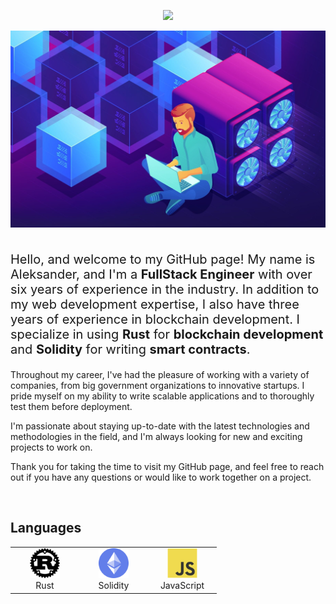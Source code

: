 <p align="center">
  <a href="https://github.com/AleksanderBorovoy"><img src="https://readme-typing-svg.herokuapp.com/?lines=Creative,%20Passionate%20and%20Efficient%20Senior%20Engineer;3%20years%20of%20Rust%20experience;Accurate%20and%20Highly%20secure%20blockchain%20developer;6+%20years%20of%20hands-on%20experience;&center=true&width=800&height=45"></a></a>
</p>

<p align="center">
  <img align="center" src="./pics/Blockchain-Developer.jpg" style = "width: -webkit-fill-available;"/>
</p>

<h1 align="center">
</h1>

<p style="font-size: 20px;">
Hello, and welcome to my GitHub page! My name is Aleksander, and I'm a <b>FullStack Engineer</b> with over six years of experience in the industry. In addition to my web development expertise, I also have three years of experience in blockchain development. I specialize in using <b>Rust</b> for <b>blockchain development</b> and <b>Solidity</b> for writing <b>smart contracts</b>.<br>

Throughout my career, I've had the pleasure of working with a variety of companies, from big government organizations to innovative startups. I pride myself on my ability to write scalable applications and to thoroughly test them before deployment.

I'm passionate about staying up-to-date with the latest technologies and methodologies in the field, and I'm always looking for new and exciting projects to work on.

Thank you for taking the time to visit my GitHub page, and feel free to reach out if you have any questions or would like to work together on a project.
</p>

<br>

## Languages

<table>
  <tr>
   <td align="center" width="96">
      <a href="#macropower-tech">
        <img src="./pics/rust.svg" width="48" height="48" alt="Rust" />
      </a>
      <br>Rust
    </td>
     <td align="center" width="96">
      <a href="#macropower-tech">
        <img src="./pics/ethereum.png" width="48" height="48" alt="Solidity" />
      </a>
      <br>Solidity
    </td>
    <td align="center" width="96">
      <a href="#macropower-tech">
        <img src="./pics/javascript-original.svg" width="48" height="48" alt="JavaScript" />
      </a>
      <br>JavaScript
    </td>
   </tr>
</table>

<!--
**AleksanderBorovoy/AleksanderBorovoy** is a ✨ _special_ ✨ repository because its `README.md` (this file) appears on your GitHub profile.

Here are some ideas to get you started:

- 🔭 I’m currently working on ...
- 🌱 I’m currently learning ...
- 👯 I’m looking to collaborate on ...
- 🤔 I’m looking for help with ...
- 💬 Ask me about ...
- 📫 How to reach me: ...
- 😄 Pronouns: ...
- ⚡ Fun fact: ...
-->
